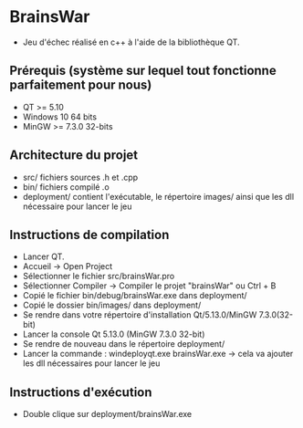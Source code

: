 # BrainsWar
 * Jeu d'échec réalisé en c++ à l'aide de la bibliothèque QT.

## Prérequis (système sur lequel tout fonctionne parfaitement pour nous)
* QT >= 5.10
* Windows 10 64 bits
* MinGW >= 7.3.0 32-bits 


## Architecture du projet
* src/ fichiers sources .h et .cpp
* bin/ fichiers compilé .o
* deployment/ contient l'exécutable, le répertoire images/ ainsi que les dll nécessaire pour lancer le jeu

## Instructions de compilation
* Lancer  QT.
* Accueil -> Open Project 
* Sélectionner le fichier src/brainsWar.pro
* Sélectionner Compiler -> Compiler le projet "brainsWar" ou Ctrl + B
* Copié le fichier bin/debug/brainsWar.exe dans deployment/
* Copié le dossier bin/images/ dans deployment/
* Se rendre dans votre répertoire d'installation Qt/5.13.0/MinGW 7.3.0(32-bit)
* Lancer la console Qt 5.13.0 (MinGW 7.3.0 32-bit)
* Se rendre de nouveau dans le répertoire deployment/
* Lancer la commande : windeployqt.exe brainsWar.exe -> cela va ajouter les dll nécessaires pour lancer le jeu

## Instructions d'exécution
* Double clique sur deployment/brainsWar.exe

